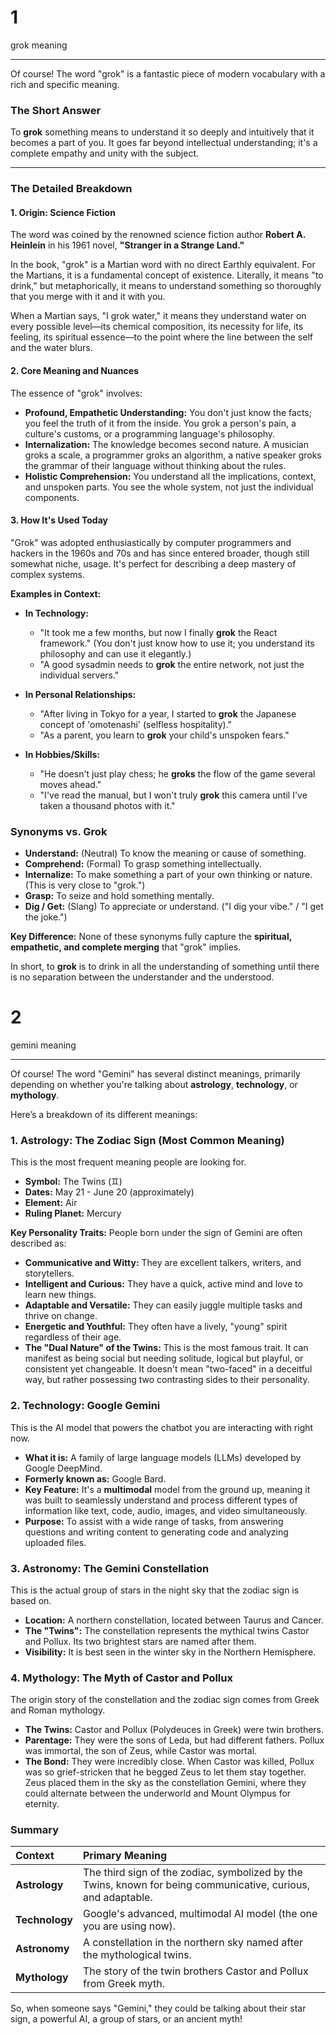 # 1

grok meaning

---

Of course! The word "grok" is a fantastic piece of modern vocabulary with a rich and specific meaning.

### The Short Answer

To **grok** something means to understand it so deeply and intuitively that it becomes a part of you. It goes far beyond intellectual understanding; it's a complete empathy and unity with the subject.

---

### The Detailed Breakdown

#### 1. Origin: Science Fiction

The word was coined by the renowned science fiction author **Robert A. Heinlein** in his 1961 novel, **"Stranger in a Strange Land."**

In the book, "grok" is a Martian word with no direct Earthly equivalent. For the Martians, it is a fundamental concept of existence. Literally, it means "to drink," but metaphorically, it means to understand something so thoroughly that you merge with it and it with you.

When a Martian says, "I grok water," it means they understand water on every possible level—its chemical composition, its necessity for life, its feeling, its spiritual essence—to the point where the line between the self and the water blurs.

#### 2. Core Meaning and Nuances

The essence of "grok" involves:

- **Profound, Empathetic Understanding:** You don't just know the facts; you feel the truth of it from the inside. You grok a person's pain, a culture's customs, or a programming language's philosophy.
- **Internalization:** The knowledge becomes second nature. A musician groks a scale, a programmer groks an algorithm, a native speaker groks the grammar of their language without thinking about the rules.
- **Holistic Comprehension:** You understand all the implications, context, and unspoken parts. You see the whole system, not just the individual components.

#### 3. How It's Used Today

"Grok" was adopted enthusiastically by computer programmers and hackers in the 1960s and 70s and has since entered broader, though still somewhat niche, usage. It's perfect for describing a deep mastery of complex systems.

**Examples in Context:**

- **In Technology:**

  - "It took me a few months, but now I finally **grok** the React framework." (You don't just know how to use it; you understand its philosophy and can use it elegantly.)
  - "A good sysadmin needs to **grok** the entire network, not just the individual servers."

- **In Personal Relationships:**

  - "After living in Tokyo for a year, I started to **grok** the Japanese concept of 'omotenashi' (selfless hospitality)."
  - "As a parent, you learn to **grok** your child's unspoken fears."

- **In Hobbies/Skills:**
  - "He doesn't just play chess; he **groks** the flow of the game several moves ahead."
  - "I've read the manual, but I won't truly **grok** this camera until I've taken a thousand photos with it."

### Synonyms vs. Grok

- **Understand:** (Neutral) To know the meaning or cause of something.
- **Comprehend:** (Formal) To grasp something intellectually.
- **Internalize:** To make something a part of your own thinking or nature. (This is very close to "grok.")
- **Grasp:** To seize and hold something mentally.
- **Dig / Get:** (Slang) To appreciate or understand. ("I dig your vibe." / "I get the joke.")

**Key Difference:** None of these synonyms fully capture the **spiritual, empathetic, and complete merging** that "grok" implies.

In short, to **grok** is to drink in all the understanding of something until there is no separation between the understander and the understood.

# 2

gemini meaning

---

Of course! The word "Gemini" has several distinct meanings, primarily depending on whether you're talking about **astrology**, **technology**, or **mythology**.

Here’s a breakdown of its different meanings:

### 1. Astrology: The Zodiac Sign (Most Common Meaning)

This is the most frequent meaning people are looking for.

- **Symbol:** The Twins (♊)
- **Dates:** May 21 - June 20 (approximately)
- **Element:** Air
- **Ruling Planet:** Mercury

**Key Personality Traits:**
People born under the sign of Gemini are often described as:

- **Communicative and Witty:** They are excellent talkers, writers, and storytellers.
- **Intelligent and Curious:** They have a quick, active mind and love to learn new things.
- **Adaptable and Versatile:** They can easily juggle multiple tasks and thrive on change.
- **Energetic and Youthful:** They often have a lively, "young" spirit regardless of their age.
- **The "Dual Nature" of the Twins:** This is the most famous trait. It can manifest as being social but needing solitude, logical but playful, or consistent yet changeable. It doesn't mean "two-faced" in a deceitful way, but rather possessing two contrasting sides to their personality.

### 2. Technology: Google Gemini

This is the AI model that powers the chatbot you are interacting with right now.

- **What it is:** A family of large language models (LLMs) developed by Google DeepMind.
- **Formerly known as:** Google Bard.
- **Key Feature:** It's a **multimodal** model from the ground up, meaning it was built to seamlessly understand and process different types of information like text, code, audio, images, and video simultaneously.
- **Purpose:** To assist with a wide range of tasks, from answering questions and writing content to generating code and analyzing uploaded files.

### 3. Astronomy: The Gemini Constellation

This is the actual group of stars in the night sky that the zodiac sign is based on.

- **Location:** A northern constellation, located between Taurus and Cancer.
- **The "Twins":** The constellation represents the mythical twins Castor and Pollux. Its two brightest stars are named after them.
- **Visibility:** It is best seen in the winter sky in the Northern Hemisphere.

### 4. Mythology: The Myth of Castor and Pollux

The origin story of the constellation and the zodiac sign comes from Greek and Roman mythology.

- **The Twins:** Castor and Pollux (Polydeuces in Greek) were twin brothers.
- **Parentage:** They were the sons of Leda, but had different fathers. Pollux was immortal, the son of Zeus, while Castor was mortal.
- **The Bond:** They were incredibly close. When Castor was killed, Pollux was so grief-stricken that he begged Zeus to let them stay together. Zeus placed them in the sky as the constellation Gemini, where they could alternate between the underworld and Mount Olympus for eternity.

### Summary

| Context        | Primary Meaning                                                                                               |
| :------------- | :------------------------------------------------------------------------------------------------------------ |
| **Astrology**  | The third sign of the zodiac, symbolized by the Twins, known for being communicative, curious, and adaptable. |
| **Technology** | Google's advanced, multimodal AI model (the one you are using now).                                           |
| **Astronomy**  | A constellation in the northern sky named after the mythological twins.                                       |
| **Mythology**  | The story of the twin brothers Castor and Pollux from Greek myth.                                             |

So, when someone says "Gemini," they could be talking about their star sign, a powerful AI, a group of stars, or an ancient myth!
